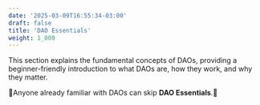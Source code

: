 ```yaml
---
date: '2025-03-09T16:55:34-03:00'
draft: false
title: 'DAO Essentials'
weight: 1_000
---
```


This section explains the fundamental concepts of DAOs, providing a beginner-friendly introduction to what DAOs are, how they work, and why they matter. 

🔹Anyone already familiar with DAOs can skip **DAO Essentials**.🔹

